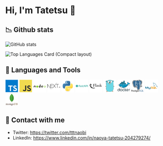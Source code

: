 # Hi, I'm Tatetsu 👋

## 📉 Github stats

![GitHub stats](https://github-readme-stats.vercel.app/api?username=NaoyaTatetsu&show_icons=true&theme=tokyonight)

![Top Languages Card (Compact layout)](https://github-readme-stats.vercel.app/api/top-langs/?username=NaoyaTatetsu&layout=compact&theme=tokyonight&hide=HTML,CSS,SCSS,Jupyter+Notebook)

##  Languages and Tools

<p align="left>

<img
      src=""
      alt="" width="40" height="40" />
<img
      src="https://raw.githubusercontent.com/devicons/devicon/master/icons/typescript/typescript-original.svg"
      alt="typescript" width="40" height="40" />
<img
      src="https://raw.githubusercontent.com/devicons/devicon/master/icons/javascript/javascript-original.svg"
      alt="javascript" width="40" height="40" />
<img
      src="https://raw.githubusercontent.com/devicons/devicon/master/icons/nodejs/nodejs-original-wordmark.svg"
      alt="nodejs" width="40" height="40" />
<img
      src="https://raw.githubusercontent.com/devicons/devicon/master/icons/nextjs/nextjs-original-wordmark.svg"
      alt="nextjs" width="40" height="40" />
<img
      src="https://raw.githubusercontent.com/devicons/devicon/master/icons/python/python-original.svg"
      alt="python" width="40" height="40" />
<img
      src="https://raw.githubusercontent.com/devicons/devicon/master/icons/fastapi/fastapi-original-wordmark.svg"
      alt="fastapi" width="40" height="40" />
<img
      src="https://raw.githubusercontent.com/devicons/devicon/master/icons/flask/flask-original-wordmark.svg"
      alt="flask" width="40" height="40" />
<img
      src="https://raw.githubusercontent.com/devicons/devicon/master/icons/go/go-original.svg"
      alt="go" width="40" height="40" />
<img
      src="https://raw.githubusercontent.com/devicons/devicon/master/icons/docker/docker-original-wordmark.svg"
      alt="docker" width="40" height="40" />
<img
      src="https://raw.githubusercontent.com/devicons/devicon/master/icons/postgresql/postgresql-original-wordmark.svg"
      alt="postgresql" width="40" height="40" />
<img
      src="https://raw.githubusercontent.com/devicons/devicon/master/icons/mysql/mysql-original-wordmark.svg"
      alt="mysql" width="40" height="40" />
<img
      src="https://raw.githubusercontent.com/devicons/devicon/master/icons/mongodb/mongodb-original-wordmark.svg"
      alt="mongodb" width="40" height="40" />

</p>

## 📨 Contact with me

- Twitter: https://twitter.com/tttnaobi
- LinkedIn: https://www.linkedin.com/in/naoya-tatetsu-204279274/
